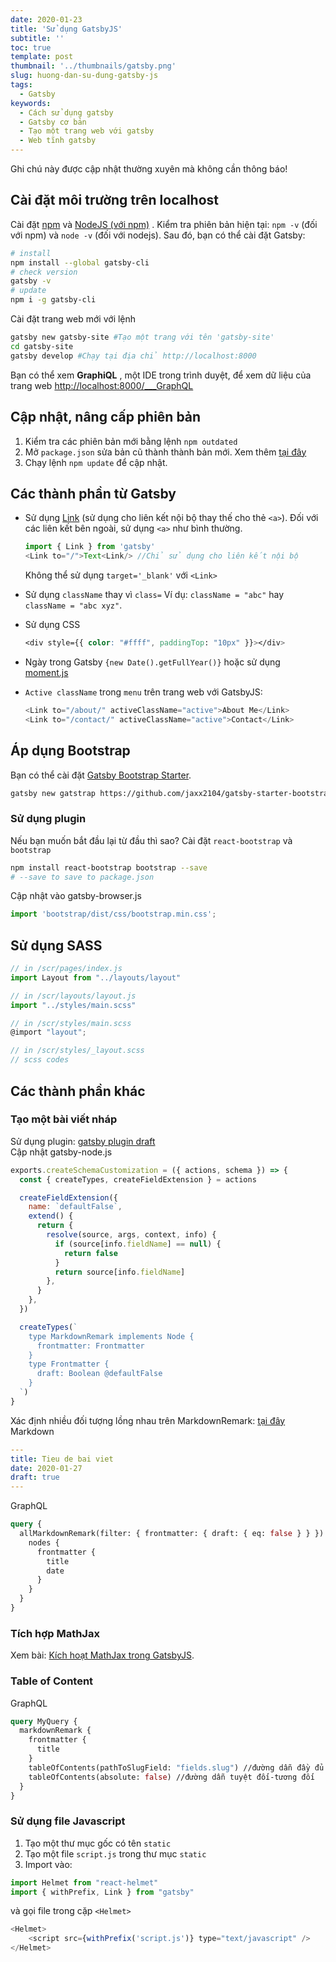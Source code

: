 ```yaml
---
date: 2020-01-23
title: 'Sử dụng GatsbyJS'
subtitle: ''
toc: true
template: post
thumbnail: '../thumbnails/gatsby.png'
slug: huong-dan-su-dung-gatsby-js
tags:
  - Gatsby
keywords:
  - Cách sử dụng gatsby
  - Gatsby cơ bản
  - Tạo một trang web với gatsby
  - Web tĩnh gatsby
---
```

<div class="alert alert-warning" role="alert" markdown="1">
Ghi chú này được cập nhật thường xuyên mà không cần thông báo!
</div>

## Cài đặt môi trường trên localhost
Cài đặt <a href="https://www.npmjs.com/" rel="noopener noreferrer" target="_blank">npm</a> và <a href="https://nodejs.org/en/" rel="noopener noreferrer" target="_blank">NodeJS (với npm)</a> . Kiểm tra phiên bản hiện tại: `npm -v` (đối với npm) và `node -v` (đối với nodejs). Sau đó, bạn có thể cài đặt Gatsby:

```bash
# install
npm install --global gatsby-cli
# check version
gatsby -v
# update
npm i -g gatsby-cli
```

Cài đặt trang web mới với lệnh

```bash
gatsby new gatsby-site #Tạo một trang với tên 'gatsby-site'
cd gatsby-site
gatsby develop #Chạy tại địa chỉ http://localhost:8000
```

Bạn có thể xem **GraphiQL** , một IDE trong trình duyệt, để xem dữ liệu của trang web
<a href="http://localhost:8000/___graphql" rel="noopener noreferrer" target="_blank">http://localhost:8000/___GraphQL</a>

## Cập nhật, nâng cấp phiên bản
1. Kiểm tra các phiên bản mới bằng lệnh `npm outdated`
2. Mở `package.json` sửa bản cũ thành thành bản mới. Xem thêm <a href="https://www.gatsbyjs.org/docs/upgrade-gatsby-and-dependencies/" rel="noopener noreferrer" target="_blank">tại đây</a>
3. Chạy lệnh `npm update` để cập nhật.

## Các thành phần từ Gatsby
- Sử dụng <a href="https://www.gatsbyjs.org/docs/gatsby-link/" rel="noopener noreferrer" target="_blank">Link</a> (sử dụng cho liên kết nội bộ thay thế cho thẻ `<a>`). Đối với các liên kết bên ngoài, sử dụng `<a>` như bình thường.
  ```javascript
  import { Link } from 'gatsby'
  <Link to="/">Text<Link/> //Chỉ sử dụng cho liên kết nội bộ
  ```
  Không thể sử dụng `target='_blank'` với `<Link>`
- Sử dụng `className` thay vì `class=` Ví dụ: `className = "abc"` hay `className = "abc xyz"`.
- <div class="filename">Sử dụng CSS</div>
  
  ```css
  <div style={{ color: "#ffff", paddingTop: "10px" }}></div>
  ```

- Ngày trong Gatsby `{new Date().getFullYear()}` hoặc sử dụng <a href="https://momentjs.com/docs/#/displaying/" rel="noopener noreferrer" target="_blank">moment.js</a>
- `Active className` trong `menu` trên trang web với GatsbyJS:
  ```js
  <Link to="/about/" activeClassName="active">About Me</Link>
  <Link to="/contact/" activeClassName="active">Contact</Link>
  ```

## Áp dụng Bootstrap
Bạn có thể cài đặt <a href="https://github.com/jaxx2104/gatsby-starter-bootstrap" rel="noopener noreferrer" target="_blank">Gatsby Bootstrap Starter</a>.

```bash
gatsby new gatstrap https://github.com/jaxx2104/gatsby-starter-bootstrap
```

### Sử dụng plugin
Nếu bạn muốn bắt đầu lại từ đầu thì sao? Cài đặt `react-bootstrap` và `bootstrap`

```bash
npm install react-bootstrap bootstrap --save
# --save to save to package.json
```

<div class="filename">Cập nhật vào gatsby-browser.js</div>

```jsx
import 'bootstrap/dist/css/bootstrap.min.css';
```

## Sử dụng SASS
```jsx
// in /scr/pages/index.js
import Layout from "../layouts/layout"

// in /scr/layouts/layout.js
import "../styles/main.scss"

// in /scr/styles/main.scss
@import "layout";

// in /scr/styles/_layout.scss
// scss codes
```

## Các thành phần khác
### Tạo một bài viết nháp

<div class="alert alert-success" role="alert" markdown="1">
Sử dụng plugin: <a href="https://www.gatsbyjs.org/packages/gatsby-plugin-draft/" rel="noopener noreferrer" target="_blank">gatsby plugin draft</a>
</div>

<div class="filename">Cập nhật gatsby-node.js</div>

```javascript
exports.createSchemaCustomization = ({ actions, schema }) => {
  const { createTypes, createFieldExtension } = actions

  createFieldExtension({
    name: `defaultFalse`,
    extend() {
      return {
        resolve(source, args, context, info) {
          if (source[info.fieldName] == null) {
            return false
          }
          return source[info.fieldName]
        },
      }
    },
  })

  createTypes(`
    type MarkdownRemark implements Node {
      frontmatter: Frontmatter
    }
    type Frontmatter {
      draft: Boolean @defaultFalse
    }
  `)
}
```

<div class="alert alert-success" role="alert" markdown="1">
Xác định nhiều đối tượng lồng nhau trên MarkdownRemark: <a href="https://www.gatsbyjs.org/docs/schema-customization/#nested-types" rel="noopener noreferrer" target="_blank">tại đây</a>
</div>

<div class="filename">Markdown</div>

```YAML
---
title: Tieu de bai viet
date: 2020-01-27
draft: true
---
```

<div class="filename">GraphQL</div>

```GRAPHQL
query {
  allMarkdownRemark(filter: { frontmatter: { draft: { eq: false } } }) {
    nodes {
      frontmatter {
        title
        date
      }
    }
  }
}
```

### Tích hợp MathJax

<div class="alert alert-success" role="alert" markdown="1">
Xem bài: <a href="../huong-dan-kich-hoat-mathjax-trong-gatsbyjs/">Kích hoạt MathJax trong GatsbyJS</a>.
</div>

### Table of Content

<div class="filename">GraphQL</div>

```GRAPHQL
query MyQuery {
  markdownRemark {
    frontmatter {
      title
    }
    tableOfContents(pathToSlugField: "fields.slug") //đường dẫn đầy đủ
    tableOfContents(absolute: false) //đường dẫn tuyệt đối-tương đối
  }
}
```

### Sử dụng file Javascript
1. Tạo một thư mục gốc có tên `static`
2. Tạo một file `script.js` trong thư mục `static`
3. Import vào:
  ```js
  import Helmet from "react-helmet"
  import { withPrefix, Link } from "gatsby"
  ```
  và gọi file trong cặp `<Helmet>`
  ```js
  <Helmet>
      <script src={withPrefix('script.js')} type="text/javascript" />
  </Helmet>
  ```